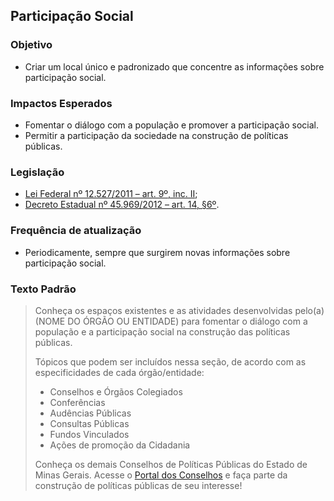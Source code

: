 ## Participação Social

### Objetivo
- Criar um local único e padronizado que concentre as informações sobre participação social.

### Impactos Esperados
- Fomentar o diálogo com a população e promover a participação social.
- Permitir a participação da sociedade na construção de políticas públicas.

### Legislação
- [Lei Federal nº 12.527/2011 – art. 9º, inc. II](http://www.planalto.gov.br/ccivil_03/_ato2011-2014/2011/lei/l12527.htm#art9);
- [Decreto Estadual nº 45.969/2012 – art. 14, §6º](https://www.almg.gov.br/consulte/legislacao/completa/completa.html?tipo=DEC&num=45969&ano=2012).

### Frequência de atualização
-	Periodicamente, sempre que surgirem novas informações sobre participação social.

### Texto Padrão

> Conheça os espaços existentes e as atividades desenvolvidas pelo(a) (NOME DO ÓRGÃO OU ENTIDADE) para fomentar o diálogo com a população e a participação social na construção das políticas públicas.
>
> Tópicos que podem ser incluídos nessa seção, de acordo com as especificidades de cada órgão/entidade:
>
> - Conselhos e Órgãos Colegiados
> - Conferências
> - Audências Públicas
> - Consultas Públicas
> - Fundos Vinculados
> - Ações de promoção da Cidadania
>
> Conheça os demais Conselhos de Políticas Públicas do Estado de Minas Gerais. Acesse o [Portal dos Conselhos](http://portaldosconselhos.cge.mg.gov.br/) e faça parte da construção de políticas públicas de seu interesse!
